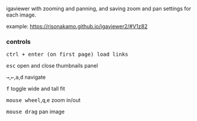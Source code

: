igaviewer with zooming and panning, and saving zoom and pan settings for each image.

example: https://risonakamo.github.io/igaviewer2/#V1z82

### controls

<kbd>ctrl</kdb> + <kbd>enter</kdb> (on first page) load links

<kbd>esc</kbd> open and close thumbnails panel

<kbd>→</kbd>,<kbd>←</kbd>,<kbd>a</kbd>,<kbd>d</kbd> navigate

<kbd>f</kbd> toggle wide and tall fit

<kbd>mouse wheel</kbd>,<kbd>q</kbd>,<kbd>e</kbd> zoom in/out

<kbd>mouse drag</kbd> pan image